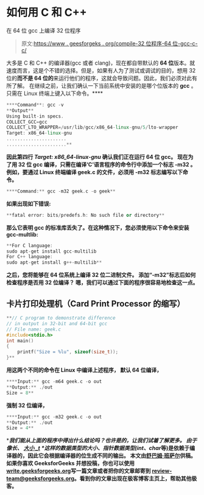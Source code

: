 # 如何用 C 和 C++

在 64 位 gcc 上编译 32 位程序

> 原文:[https://www . geesforgeks . org/compile-32 位程序-64 位-gcc-c-c/](https://www.geeksforgeeks.org/compile-32-bit-program-64-bit-gcc-c-c/)

大多是 C 和 C++ 的编译器(gcc 或者 clang)，现在都自带默认的 **64 位**版本。就速度而言，这是个不错的选择。但是，如果有人为了测试或调试的目的，想用 32 位的**而不是 64 位的**来运行他们的程序，这就会导致问题。因此，我们必须对此有所了解。
在继续之前，让我们确认一下当前系统中安装的是哪个位版本的 **gcc** 。
只需在 Linux 终端上键入以下命令。**** 

```cpp
****Command**: gcc -v
**Output** 
Using built-in specs.
COLLECT_GCC=gcc
COLLECT_LTO_WRAPPER=/usr/lib/gcc/x86_64-linux-gnu/5/lto-wrapper
Target: x86_64-linux-gnu
......................
......................**
```

****因此第四行 *Target: x86_64-linux-gnu* 确认我们正在运行 64 位 gcc。
现在为了用 32 位 gcc 编译，只需在编译‘C’语言程序的命令行中添加一个标志 **-m32** 。例如，要通过 Linux 终端编译 **geek.c** 的文件，必须用 **-m32** 标志编写以下命令。**** 

```cpp
****Command:** gcc -m32 geek.c -o geek**
```

****如果出现如下错误:**** 

```cpp
**fatal error: bits/predefs.h: No such file or directory**
```

****那么它表明 gcc 的标准库丢失了。在这种情况下，您必须使用以下命令来安装**gcc-multlib**:**** 

```cpp
**For C language:
sudo apt-get install gcc-multilib
For C++ language:
sudo apt-get install g++-multilib**
```

****之后，您将能够在 64 位系统上编译 32 位二进制文件。
**添加“-m32”标志后如何检查程序是否用 32 位编译？**
嗯，我们可以通过下面的程序很容易地检查这一点。**** 

## ****卡片打印处理机（Card Print Processor 的缩写）****

```cpp
**// C program to demonstrate difference
// in output in 32-bit and 64-bit gcc
// File name: geek.c
#include<stdio.h>
int main()
{
    printf("Size = %lu", sizeof(size_t));
}**
```

****用这两个不同的命令在 Linux 中编译上述程序，
默认 64 位编译，**** 

```cpp
****Input:** gcc -m64 geek.c -o out
**Output:** ./out
Size = 8**
```

****强制 32 位编译，**** 

```cpp
****Input:** gcc -m32 geek.c -o out
**Output:** ./out
Size = 4**
```

****我们能从上面的程序中得出什么结论吗？也许是的，让我们试着了解更多。
由于像**长、** [**大小 _t**](https://www.geeksforgeeks.org/size_t-data-type-c-language/) **这样的数据类型的大小、指针数据类型(int*、char*等)**是依赖于编译器的，因此它会根据编译器的位生成不同的输出。
本文由[舒巴姆·班萨尔](https://www.quora.com/profile/Shubham-Bansal-209)供稿。如果你喜欢 GeeksforGeeks 并想投稿，你也可以使用[write.geeksforgeeks.org](https://write.geeksforgeeks.org)写一篇文章或者把你的文章邮寄到 review-team@geeksforgeeks.org。看到你的文章出现在极客博客主页上，帮助其他极客。****